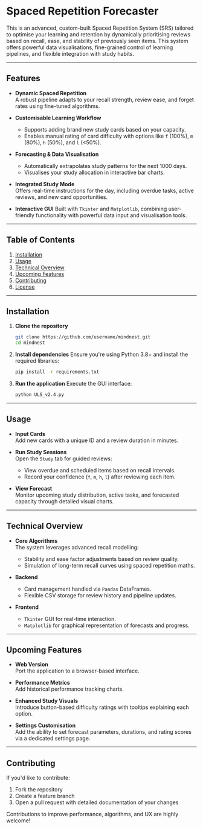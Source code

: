 # Spaced Repetition Forecaster

This is an advanced, custom-built Spaced Repetition System (SRS) tailored to optimise your learning and retention by dynamically prioritising reviews based on recall, ease, and stability of previously seen items. This system offers powerful data visualisations, fine-grained control of learning pipelines, and flexible integration with study habits.

---

## Features

- **Dynamic Spaced Repetition**  
  A robust pipeline adapts to your recall strength, review ease, and forget rates using fine-tuned algorithms.

- **Customisable Learning Workflow**
  - Supports adding brand new study cards based on your capacity.
  - Enables manual rating of card difficulty with options like `f` (100%), `m` (80%), `h` (50%), and `l` (<50%).

- **Forecasting & Data Visualisation**
  - Automatically extrapolates study patterns for the next 1000 days.
  - Visualises your study allocation in interactive bar charts.

- **Integrated Study Mode**  
  Offers real-time instructions for the day, including overdue tasks, active reviews, and new card opportunities.

- **Interactive GUI**
  Built with `Tkinter` and `Matplotlib`, combining user-friendly functionality with powerful data input and visualisation tools.

---

## Table of Contents

1. [Installation](#installation)
2. [Usage](#usage)
3. [Technical Overview](#technical-overview)
4. [Upcoming Features](#upcoming-features)
5. [Contributing](#contributing)
6. [License](#license)

---

## Installation

1. **Clone the repository**
   ```bash
   git clone https://github.com/username/mindnest.git
   cd mindnest
   ```

2. **Install dependencies**
   Ensure you're using Python 3.8+ and install the required libraries:
   ```bash
   pip install -r requirements.txt
   ```

3. **Run the application**
   Execute the GUI interface:
   ```bash
   python ULS_v2.4.py
   ```

---

## Usage

- **Input Cards**  
  Add new cards with a unique ID and a review duration in minutes.

- **Run Study Sessions**  
  Open the `Study` tab for guided reviews:
  - View overdue and scheduled items based on recall intervals.
  - Record your confidence (`f`, `m`, `h`, `l`) after reviewing each item.

- **View Forecast**  
  Monitor upcoming study distribution, active tasks, and forecasted capacity through detailed visual charts.

---

## Technical Overview

- **Core Algorithms**  
  The system leverages advanced recall modelling:
  - Stability and ease factor adjustments based on review quality.
  - Simulation of long-term recall curves using spaced repetition maths.

- **Backend**  
  - Card management handled via `Pandas` DataFrames.
  - Flexible CSV storage for review history and pipeline updates.

- **Frontend**  
  - `Tkinter` GUI for real-time interaction.
  - `Matplotlib` for graphical representation of forecasts and progress.

---

## Upcoming Features

- **Web Version**  
  Port the application to a browser-based interface.

- **Performance Metrics**  
  Add historical performance tracking charts.

- **Enhanced Study Visuals**  
  Introduce button-based difficulty ratings with tooltips explaining each option.

- **Settings Customisation**  
  Add the ability to set forecast parameters, durations, and rating scores via a dedicated settings page.

---

## Contributing

If you'd like to contribute:
1. Fork the repository
2. Create a feature branch
3. Open a pull request with detailed documentation of your changes

Contributions to improve performance, algorithms, and UX are highly welcome!
